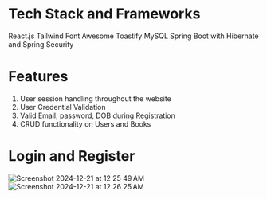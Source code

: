 # Tech Stack and Frameworks
React.js 
Tailwind
Font Awesome
Toastify
MySQL
Spring Boot with Hibernate and Spring Security

# Features
1. User session handling throughout the website
2. User Credential Validation
3. Valid Email, password, DOB during Registration
4. CRUD functionality on Users and Books

# Login and Register
![Screenshot 2024-12-21 at 12 25 49 AM](https://github.com/user-attachments/assets/b72eb5a6-a870-4968-b663-fce4321e5a31)
![Screenshot 2024-12-21 at 12 26 25 AM](https://github.com/user-attachments/assets/34787380-fcc2-4ec1-9f8a-21c5bddcd7c3)
